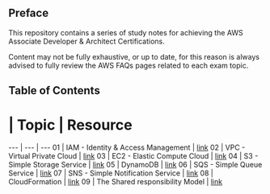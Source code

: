 ## Preface

This repository contains a series of study notes for achieving the AWS Associate Developer & Architect Certifications.

Content may not be fully exhaustive, or up to date, for this reason is always advised to fully review the AWS FAQs pages related to each exam topic.

## Table of Contents

# | Topic | Resource
--- | --- | ---
01 | IAM - Identity & Access Management | [link](ops/not-yet-available.md)
02 | VPC - Virtual Private Cloud        | [link](ops/not-yet-available.md)
03 | EC2 - Elastic Compute Cloud        | [link](ops/not-yet-available.md)
04 | S3 - Simple Storage Service        | [link](ops/not-yet-available.md)
05 | DynamoDB                           | [link](dynamodb/README.md)
06 | SQS - Simple Queue Service         | [link](ops/not-yet-available.md)
07 | SNS - Simple Notification Service  | [link](ops/not-yet-available.md)
08 | CloudFormation                     | [link](cloudformation/README.md)
09 | The Shared responsibility Model    | [link](ops/not-yet-available.md)






